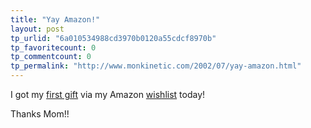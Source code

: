 ```yaml
---
title: "Yay Amazon!"
layout: post
tp_urlid: "6a010534988cd3970b0120a55cdcf8970b"
tp_favoritecount: 0
tp_commentcount: 0
tp_permalink: "http://www.monkinetic.com/2002/07/yay-amazon.html"
---
```

I got my <a href="http://www.amazon.com/exec/obidos/ASIN/B000035P5A/qid=1025905437/sr=8-1/ref=sr_8_1/104-4315644-0661538">first gift</a> via my Amazon <a href="http://www.amazon.com/exec/obidos/wishlist/3LTLZO7R8J93B/ref%3Dwl%5Fs%5F3/104-4315644-0661538">wishlist</a> today!

Thanks Mom!!
